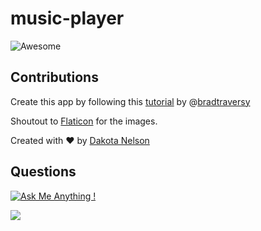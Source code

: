 # music-player

![Awesome](https://cdn.rawgit.com/sindresorhus/awesome/d7305f38d29fed78fa85652e3a63e154dd8e8829/media/badge.svg)

## Contributions

Create this app by following this [tutorial](https://www.youtube.com/watch?v=QTHRWGn_sJw) by @[bradtraversy](https://github.com/bradtraversy)

Shoutout to [Flaticon](https://www.flaticon.com/) for the images.

Created with ❤️ by [Dakota Nelson](https://github.com/kotalilyy)

## Questions

[![Ask Me Anything !](https://img.shields.io/badge/Ask%20me-anything-1abc9c.svg)](https://GitHub.com/Naereen/ama)

<a href="mailto:kotalilyy@gmail.com?"><img src="https://img.shields.io/badge/gmail-%23DD0031.svg?&style=for-the-badge&logo=gmail&logoColor=white"/></a>
